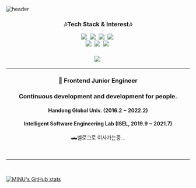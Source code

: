 ![header](https://capsule-render.vercel.app/api?type=waving&color=gradient&text=%20minwoo_kim%20%20&height=200&fontSize=100)

<h3 align="center">🎶Tech Stack & Interest🎶</h3>
<p align="center">
  <img src="https://img.shields.io/badge/React-00599C?style=flat-square&logo=React&logoColor=white"/></a>&nbsp 
  <img src="https://img.shields.io/badge/Javascript-ffb13b?style=flat-square&logo=Javascript&logoColor=white"/></a>&nbsp
  <img src="https://img.shields.io/badge/Typescript-3766AB?style=flat-square&logo=Typescript&logoColor=white"/></a>&nbsp 
  <img src="https://img.shields.io/badge/SCSS-cd679a?style=flat-square&logo=sass&logoColor=white"/></a>&nbsp 
  <br>
  <img src="https://img.shields.io/badge/Java-5382a1?style=flat-square&logo=Java&logoColor=white"/></a>&nbsp 
  <img src="https://img.shields.io/badge/Next.js-1e272e?style=flat-square&logo=Next.js&logoColor=white"/></a>&nbsp 
  <img src="https://img.shields.io/badge/Node.js-339933?style=flat-square&logo=Node.js&logoColor=white"/></a>&nbsp 
</p>

<h3 align="center"></h3>
<p align="center">
  <a href="https://newforinux.github.io">
    <img src="https://img.shields.io/badge/Tech%20Blog-11B48A?style=flat-square&logo=Github&logoColor=white&link=https://newforinux.github.io/"/></a>&nbsp
</p>

---

<div align="center">

### 💬 Frontend Junior Engineer
### Continuous development and development for people.
#### Handong Global Univ. (2016.2 ~ 2022.2)
#### Intelligent Software Engineering Lab (ISEL, 2019.9 ~ 2021.7)
🛻벨로그로 이사가는중...
  
</div>

<br>

---

<br>

[![MINU's GitHub stats](https://github-readme-stats.vercel.app/api?username=newForinux&count_private=true&theme=react&show_icons=true)](https://github.com/anuraghazra/github-readme-stats)
